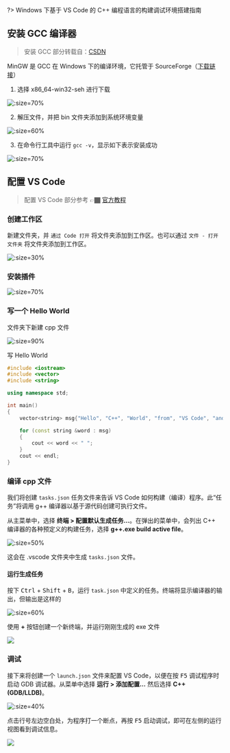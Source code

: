 ?> Windows 下基于 VS Code 的 C++ 编程语言的构建调试环境搭建指南

## 安装 GCC 编译器

>  安装 GCC 部分转载自：<a href="https://blog.csdn.net/u012278016/article/details/101101486" target="_blank">CSDN</a>

MinGW 是 GCC 在 Windows 下的编译环境，它托管于 SourceForge（<a href="https://sourceforge.net/projects/mingw-w64/files/" target="_blank">下载链接</a>）


1. 选择 x86_64-win32-seh 进行下载

![](_images/task-3-1.png ':size=70%')

2. 解压文件，并把 bin 文件夹添加到系统环境变量

![](_images/task-3-2.png ':size=60%')

3. 在命令行工具中运行 `gcc -v`，显示如下表示安装成功

![](_images/task-3-3.png ':size=70%')


## 配置 VS Code

> 配置 VS Code 部分参考 👉🏿 <a href="https://code.visualstudio.com/docs/cpp/config-mingw" target="_blank">官方教程</a>

### 创建工作区
新建文件夹，并 `通过 Code 打开` 将文件夹添加到工作区。也可以通过 `文件 - 打开文件夹` 将文件夹添加到工作区。

![](_images/task-3-4.png ':size=30%')

### 安装插件

![](_images/task-3-5.png ':size=70%')

### 写一个 Hello World

文件夹下新建 cpp 文件

![](_images/task-3-6.png ':size=90%')

写 Hello World

```cpp
#include <iostream>
#include <vector>
#include <string>

using namespace std;

int main()
{
    vector<string> msg{"Hello", "C++", "World", "from", "VS Code", "and the C++ extension!"};

    for (const string &word : msg)
    {
        cout << word << " ";
    }
    cout << endl;
}
```

### 编译 cpp 文件

我们将创建 `tasks.json` 任务文件来告诉 VS Code 如何构建（编译）程序。此“任务”将调用 g++ 编译器以基于源代码创建可执行文件。

从主菜单中，选择 **终端 > 配置默认生成任务...**。在弹出的菜单中，会列出 C++ 编译器的各种预定义的构建任务，选择 **g++.exe build active file**。

![](_images/task-3-7.png ':size=50%')

这会在 .vscode 文件夹中生成 `tasks.json` 文件。

#### 运行生成任务

按下 <kbd>Ctrl</kbd> + <kbd>Shift</kbd> + <kbd>B</kbd>，运行 `task.json` 中定义的任务。终端将显示编译器的输出，但输出是这样的

![](_images/task-3-8.png ':size=60%')

使用 **+** 按钮创建一个新终端，并运行刚刚生成的 exe 文件

![](_images/task-3-9.png)

### 调试

接下来将创建一个 `launch.json` 文件来配置 VS Code，以便在按 <kbd>F5</kbd> 调试程序时启动 GDB 调试器。从菜单中选择 **运行 > 添加配置...** 然后选择 **C++ (GDB/LLDB)**。

![](_images/task-3-10.png ':size=40%')

点击行号左边空白处，为程序打一个断点，再按 <kbd>F5</kbd> 启动调试，即可在左侧的运行视图看到调试信息。

![](_images/task-3-11.png)
